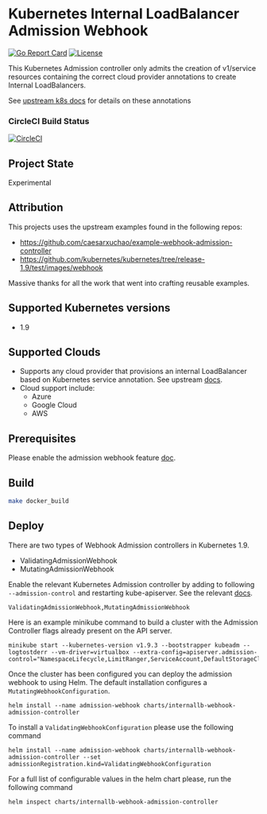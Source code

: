 # Kubernetes Internal LoadBalancer Admission Webhook

[![Go Report Card](https://goreportcard.com/badge/lachie83/internallb-webhook-admission-controller)](https://goreportcard.com/report/lachie83/internallb-webhook-admission-controller) [![License](https://img.shields.io/badge/License-Apache%202.0-blue.svg)](https://github.com/lachie83/internallb-webhook-admission-controller/blob/master/LICENSE)


This Kubernetes Admission controller only admits the creation of v1/service resources containing the correct cloud provider annotations to create Internal LoadBalancers.

See [upstream k8s docs](https://kubernetes.io/docs/concepts/services-networking/service/#internal-load-balancer) for details on these annotations

### CircleCI Build Status
[![CircleCI](https://circleci.com/gh/lachie83/internallb-webhook-admission-controller.svg?style=svg)](https://circleci.com/gh/lachie83/internallb-webhook-admission-controller)

## Project State

Experimental

## Attribution

This projects uses the upstream examples found in the following repos:
* https://github.com/caesarxuchao/example-webhook-admission-controller
* https://github.com/kubernetes/kubernetes/tree/release-1.9/test/images/webhook

Massive thanks for all the work that went into crafting reusable examples.

## Supported Kubernetes versions

* 1.9

## Supported Clouds

* Supports any cloud provider that provisions an internal LoadBalancer based on Kubernetes service annotation. See upstream [docs](https://kubernetes.io/docs/concepts/services-networking/service/#internal-load-balancer).
* Cloud support include:
  * Azure
  * Google Cloud
  * AWS

## Prerequisites
Please enable the admission webhook feature
[doc](https://kubernetes.io/docs/admin/extensible-admission-controllers/#enable-external-admission-webhooks).

## Build

```bash
make docker_build
```

## Deploy

There are two types of Webhook Admission controllers in Kubernetes 1.9.
* ValidatingAdmissionWebhook
* MutatingAdmissionWebhook

Enable the relevant Kubernetes Admission controller by adding to following `--admission-control` and restarting kube-apiserver. See the relevant [docs](https://kubernetes.io/docs/admin/extensible-admission-controllers/#external-admission-webhooks).
```
ValidatingAdmissionWebhook,MutatingAdmissionWebhook
```

Here is an example minikube command to build a cluster with the Admission Controller flags already present on the API server.
```
minikube start --kubernetes-version v1.9.3 --bootstrapper kubeadm --logtostderr --vm-driver=virtualbox --extra-config=apiserver.admission-control="NamespaceLifecycle,LimitRanger,ServiceAccount,DefaultStorageClass,ResourceQuota,ValidatingAdmissionWebhook,MutatingAdmissionWebhook,PodPreset"
```

Once the cluster has been configured you can deploy the admission webhook to using Helm. The default installation configures a `MutatingWebhookConfiguration`.

```
helm install --name admission-webhook charts/internallb-webhook-admission-controller
```

To install a `ValidatingWebhookConfiguration` please use the following command

```
helm install --name admission-webhook charts/internallb-webhook-admission-controller --set admissionRegistration.kind=ValidatingWebhookConfiguration
```

For a full list of configurable values in the helm chart please, run the following command

```
helm inspect charts/internallb-webhook-admission-controller
```
